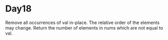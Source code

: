 # Day18
Remove all occurrences of val in-place. The relative order of the elements may change.  Return the number of elements in nums which are not equal to val.
